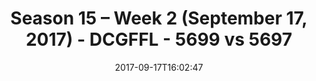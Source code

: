 ---
title: Season 15 – Week 2 (September 17, 2017) - DCGFFL - 5699 vs 5697
teams_score:
- team: 5699
  score: 28
- team: 5697
  score: 33
mvp: Paul Guequierre, Nikki Kasparek
game-ball: Taylor Clark, Dan Shaver
season: 15
week: 2
date: '2017-09-17T16:02:47'
pageid: season-15-week-2-september-17-2017-5699-vs-5697
---
